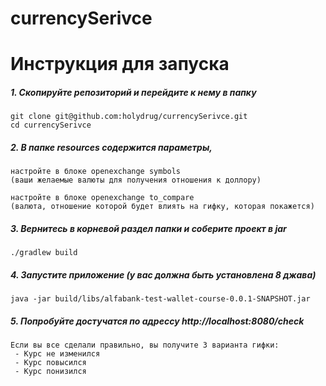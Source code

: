 # currencySerivce


# Инструкция для запуска #
##### 1. Скопируйте репозиторий и перейдите к нему в папку #####

    git clone git@github.com:holydrug/currencySerivce.git
    cd currencySerivce

##### 2. В папке resources содержится параметры, #####

    настройте в блоке openexchange symbols
    (ваши желаемые валюты для получения отношения к доллору)
    
    настройте в блоке openexchange to_compare
    (валюта, отношение которой будет влиять на гифку, которая покажется)
   
##### 3. Вернитесь в корневой раздел папки и соберите проект в jar #####

    ./gradlew build
   
##### 4. Запустите приложение (у вас должна быть установлена 8 джава) #####

    java -jar build/libs/alfabank-test-wallet-course-0.0.1-SNAPSHOT.jar

##### 5. Попробуйте достучатся по адрессу http://localhost:8080/check #####
    Если вы все сделали правильно, вы получите 3 варианта гифки:
     - Курс не изменился 
     - Курс повысился    
     - Курс понизился    

